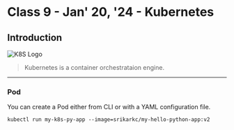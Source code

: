 # Class 9 - Jan' 20, '24 - Kubernetes

## Introduction
![K8S Logo](https://www.docker.com/wp-content/uploads/2023/08/logo-dont-spacing.svg)

> Kubernetes is a container orchestrataion engine.

---

### Pod

You can create a Pod either from CLI or with a YAML configuration file.

`kubectl run my-k8s-py-app --image=srikarkc/my-hello-python-app:v2`

